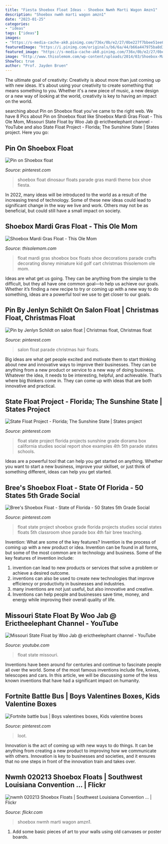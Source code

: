 ```yaml
---
title: "Fiesta Shoebox Float Ideas - Shoebox Nwmh Marti Wagon Amzn1"
description: "Shoebox nwmh marti wagon amzn1"
date: "2023-01-25"
categories:
- "ideas"
tags: ["ideas"]
images:
- "https://s-media-cache-ak0.pinimg.com/736x/0b/e2/27/0be227f7bbee51ee000f28e44fd5d148.jpg"
featuredImage: "https://i.pinimg.com/originals/b6/6a/44/b66a447975ba8d3241f547ac9f7b3bbc.jpg"
featured_image: "https://s-media-cache-ak0.pinimg.com/736x/0b/e2/27/0be227f7bbee51ee000f28e44fd5d148.jpg"
image: "http://www.thisolemom.com/wp-content/uploads/2014/03/Shoebox-Mardi-Gras-Float.jpg"
ShowToc: true
author: "Prof. Jayden Bruen"
---
```



The ultimate goal of creativity:
Creativity is about more than just coming up with new ideas. It's about using your creativity to create something that means something to you. Whether it's a new piece of music, a new design or a new way of looking at the world, creativity is key to having an impact on the world.

	

		
searching about Pin on Shoebox float you've came to the right web. We have 8 Pics about Pin on Shoebox float like Shoebox Mardi Gras Float - This Ole Mom, Missouri State Float by Woo Jab @ erictheelephant channel - YouTube and also State Float Project - Florida; The Sunshine State | States project. Here you go:
		
    
## Pin On Shoebox Float

<img loading=lazy src="https://i.pinimg.com/originals/b6/6a/44/b66a447975ba8d3241f547ac9f7b3bbc.jpg" onerror="this.onerror=null;this.src='https://tse3.mm.bing.net/th?id=OIP.HEDG60okoZzpRSaYeZWUegHaJ4&amp;pid=15.1';" alt="Pin on Shoebox float">

_Source: pinterest.com_

>shoebox float dinosaur floats parade gras mardi theme box shoe fiesta. 

	

In 2022, many ideas will be introduced to the world as a result of the increasing trend of technology. Some of these new ideas could lead to significant change in the way we live and work. Others may not be as beneficial, but could still have a small impact on society.

    
## Shoebox Mardi Gras Float - This Ole Mom

<img loading=lazy src="http://www.thisolemom.com/wp-content/uploads/2014/03/Shoebox-Mardi-Gras-Float.jpg" onerror="this.onerror=null;this.src='https://tse1.mm.bing.net/th?id=OIP.yz-uj48pEnVNlCPnmBridQHaHs&amp;pid=15.1';" alt="Shoebox Mardi Gras Float - This Ole Mom">

_Source: thisolemom.com_

>float mardi gras shoebox box floats shoe decorations parade crafts decorating disney miniature kid golf cart christmas thisolemom ole mom. 

	

Ideas are what get us going. They can be anything from the simple to the difficult, but they all have one common goal—to help us achieve our goals. Whether it’s finding a new recipe to try or coming up with a new way to do something, ideas are a powerful tool we use to get closer to our goals.

    
## Pin By Jenlyn Schildt On Salon Float | Christmas Float, Christmas Float

<img loading=lazy src="https://i.pinimg.com/originals/a0/5d/93/a05d937ef361ee82e5b4b1f1bc724148.jpg" onerror="this.onerror=null;this.src='https://tse4.mm.bing.net/th?id=OIP.sSi4UdfFkBGJa3ChMP78nwHaJr&amp;pid=15.1';" alt="Pin by Jenlyn Schildt on salon float | Christmas float, Christmas float">

_Source: pinterest.com_

>salon float parade christmas hair floats. 

	

Big ideas are what get people excited and motivate them to start thinking about new and innovative ways to improve their businesses. They can be anything from a new product or service to a new way of doing business. Whatever the idea, it needs to be interesting, helpful, and achievable. That’s where big thinkers come in. They can come up with ideas that are both innovative and practical.

    
## State Float Project - Florida; The Sunshine State | States Project

<img loading=lazy src="https://i.pinimg.com/originals/31/c7/6b/31c76b601f3e3ac721697ff29c8cf113.jpg" onerror="this.onerror=null;this.src='https://tse3.mm.bing.net/th?id=OIP.DXH989Focd_MfungAzRd_AHaJ4&amp;pid=15.1';" alt="State Float Project - Florida; The Sunshine State | States project">

_Source: pinterest.com_

>float state project florida projects sunshine grade diorama box california studies social report shoe examples 4th 5th parade states schools. 

	

Ideas are a powerful tool that can help you get started on anything. Whether you want to start a new business, improve your skillset, or just think of something different, ideas can help you get started.

    
## Bree&#039;s Shoebox Float - State Of Florida - 50 States 5th Grade Social

<img loading=lazy src="https://s-media-cache-ak0.pinimg.com/736x/0b/e2/27/0be227f7bbee51ee000f28e44fd5d148.jpg" onerror="this.onerror=null;this.src='https://tse1.mm.bing.net/th?id=OIP.-igPJjrin6VA1stQfHUTTQHaH4&amp;pid=15.1';" alt="Bree&#039;s Shoebox Float - State of Florida - 50 States 5th Grade Social">

_Source: pinterest.com_

>float state project shoebox grade florida projects studies social states floats 5th classroom shoe parade box 4th fair bree teaching. 

	

Invention: What are some of the key features?
Invention is the process of coming up with a new product or idea. Invention can be found in all forms, but some of the most common are in technology and business. Some of the key features of invention include:
1. invention can lead to new products or services that solve a problem or achieve a desired outcome.
2. inventions can also be used to create new technologies that improve efficiency or productivity in businesses and industries. 
3. many inventions are not just useful, but also innovative and creative. 
4. Inventions can help people and businesses save time, money, and energy while improving their overall quality of life.

    
## Missouri State Float By Woo Jab @ Erictheelephant Channel - YouTube

<img loading=lazy src="https://i.ytimg.com/vi/66MCXBqphGo/maxresdefault.jpg" onerror="this.onerror=null;this.src='https://tse1.mm.bing.net/th?id=OIP.XtH3vucsxRuR2_NvqTeFWgHaEK&amp;pid=15.1';" alt="Missouri State Float by Woo Jab @ erictheelephant channel - YouTube">

_Source: youtube.com_

>float state missouri. 

	

Inventions have been around for centuries and continue to fascinate people all over the world. Some of the most famous inventions include fire, knives, telescopes and cars. In this article, we will be discussing some of the less known inventions that have had a significant impact on humanity.

    
## Fortnite Battle Bus | Boys Valentines Boxes, Kids Valentine Boxes

<img loading=lazy src="https://i.pinimg.com/originals/a2/74/33/a27433a7548a776f44b70e6a42333c36.jpg" onerror="this.onerror=null;this.src='https://tse3.mm.bing.net/th?id=OIP.ULd-oRappRn_UXrWGYsH5gHaJ4&amp;pid=15.1';" alt="Fortnite battle bus | Boys valentines boxes, Kids valentine boxes">

_Source: pinterest.com_

>loot. 

	

Innovation is the act of coming up with new ways to do things. It can be anything from creating a new product to improving how we communicate with others. Innovation is key to businesses and societies, and it ensures that no one steps in front of the innovation train and takes over.

    
## Nwmh 020213 Shoebox Floats | Southwest Louisiana Convention … | Flickr

<img loading=lazy src="https://c1.staticflickr.com/9/8237/8465461433_f8780377da_b.jpg" onerror="this.onerror=null;this.src='https://tse1.mm.bing.net/th?id=OIP.pBnRhjDtc9wLAxgIFFsTFgHaHr&amp;pid=15.1';" alt="nwmh 020213 Shoebox Floats | Southwest Louisiana Convention … | Flickr">

_Source: flickr.com_

>shoebox nwmh marti wagon amzn1. 

	

1) Add some basic pieces of art to your walls using old canvases or poster boards.

